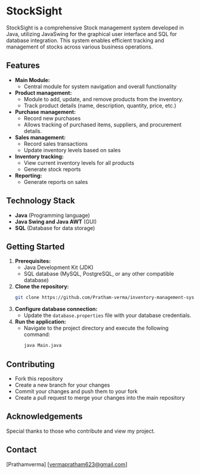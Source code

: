 # StockSight

StockSight is a comprehensive Stock management system developed in Java, utilizing JavaSwing for the graphical user interface and SQL for database integration. This system enables efficient tracking and management of stocks across various business operations.

## Features

* **Main Module:**
    - Central module for system navigation and overall functionality
* **Product management:**
    - Module to add, update, and remove products from the inventory.
    - Track product details (name, description, quantity, price, etc.)
* **Purchase management:**
    - Record new purchases
    - Allows tracking of purchased items, suppliers, and procurement details.
* **Sales management:**
    - Record sales transactions
    - Update inventory levels based on sales
* **Inventory tracking:**
    - View current inventory levels for all products
    - Generate stock reports
* **Reporting:**
    - Generate reports on sales

## Technology Stack

* **Java** (Programming language)
* **Java Swing and Java AWT** (GUI)
* **SQL** (Database for data storage)

## Getting Started

1. **Prerequisites:**
    - Java Development Kit (JDK)
    - SQL database (MySQL, PostgreSQL, or any other compatible database)
2. **Clone the repository:**
    ```bash
    git clone https://github.com/Pratham-verma/inventory-management-system.git
    ```
3. **Configure database connection:**
    - Update the `database.properties` file with your database credentials.
4. **Run the application:**
    - Navigate to the project directory and execute the following command:
        ```bash
        java Main.java
        ```

## Contributing

- Fork this repository
- Create a new branch for your changes
- Commit your changes and push them to your fork
- Create a pull request to merge your changes into the main repository

## Acknowledgements

 Special thanks to those who contribute and view my project.

## Contact

[Prathamverma]
[vermapratham623@gmail.com]

